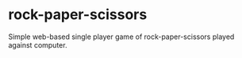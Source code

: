 # rock-paper-scissors
Simple web-based single player game of rock-paper-scissors played against computer.
